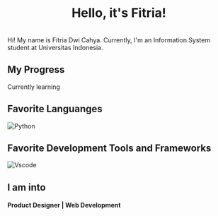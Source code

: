 <div align = "center" >
  <h1> Hello, it's Fitria! </h1>
</div>
<br>
Hi! My name is Fitria Dwi Cahya. Currently, I'm an Information System student at Universitas Indonesia.
 
## My Progress
Currently learning
 
## Favorite Languanges
<p>
  <img alt="Python" src="https://img.shields.io/badge/-Python-3776ab?style=plastic&logo=Python&logoColor=white" />
</p>

## Favorite Development Tools and Frameworks
<p>
  <img alt="Vscode" src="https://img.shields.io/badge/-Vscode-45b8d8?style=plastic&logo=Vscode&logoColor=white" />
</p>

 ## I am into
 <p align="center">
  <h4> Product Designer | Web Development</h4>
 </p>
